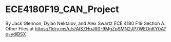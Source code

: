 # ECE4180F19_CAN_Project
By Jack Glennon, Dylan Nektalov, and Alex Swartz
ECE 4180 F19 Section A. 
Other Files at https://1drv.ms/u/s!AtSZHpJR0-9MgZpSMN2JP7WEOnKY0A?e=ydlBSX
